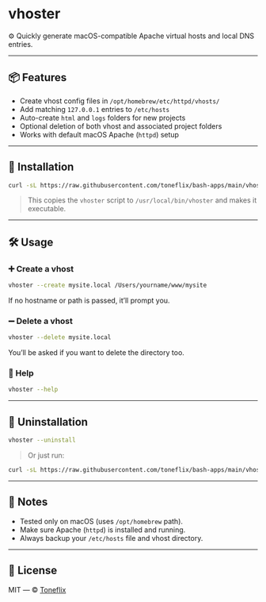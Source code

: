 # vhoster

⚙️ Quickly generate macOS-compatible Apache virtual hosts and local DNS entries.

---

## 📦 Features

- Create vhost config files in `/opt/homebrew/etc/httpd/vhosts/`
- Add matching `127.0.0.1` entries to `/etc/hosts`
- Auto-create `html` and `logs` folders for new projects
- Optional deletion of both vhost and associated project folders
- Works with default macOS Apache (`httpd`) setup

---

## 🚀 Installation

```bash
curl -sL https://raw.githubusercontent.com/toneflix/bash-apps/main/vhoster/install.sh | bash
```

> This copies the `vhoster` script to `/usr/local/bin/vhoster` and makes it executable.

---

## 🛠 Usage

### ➕ Create a vhost

```bash
vhoster --create mysite.local /Users/yourname/www/mysite
```

If no hostname or path is passed, it’ll prompt you.

### ➖ Delete a vhost

```bash
vhoster --delete mysite.local
```

You’ll be asked if you want to delete the directory too.

### 📘 Help

```bash
vhoster --help
```

---

## 🧽 Uninstallation

```bash
vhoster --uninstall
```

> Or just run:

```bash
curl -sL https://raw.githubusercontent.com/toneflix/bash-apps/main/vhoster/uninstall.sh | bash
```

---

## 🧠 Notes

- Tested only on macOS (uses `/opt/homebrew` path).
- Make sure Apache (`httpd`) is installed and running.
- Always backup your `/etc/hosts` file and vhost directory.

---

## 📄 License

MIT — © [Toneflix](https://github.com/toneflix)
